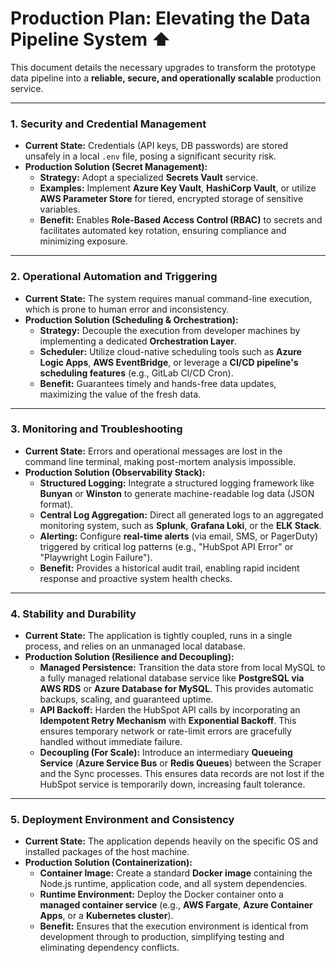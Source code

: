 # Production Plan: Elevating the Data Pipeline System ⬆️

This document details the necessary upgrades to transform the prototype data pipeline into a **reliable, secure, and operationally scalable** production service.

***

### 1. Security and Credential Management

* **Current State:** Credentials (API keys, DB passwords) are stored unsafely in a local `.env` file, posing a significant security risk.
* **Production Solution (Secret Management):**
    * **Strategy:** Adopt a specialized **Secrets Vault** service.
    * **Examples:** Implement **Azure Key Vault**, **HashiCorp Vault**, or utilize **AWS Parameter Store** for tiered, encrypted storage of sensitive variables.
    * **Benefit:** Enables **Role-Based Access Control (RBAC)** to secrets and facilitates automated key rotation, ensuring compliance and minimizing exposure.

---

### 2. Operational Automation and Triggering

* **Current State:** The system requires manual command-line execution, which is prone to human error and inconsistency.
* **Production Solution (Scheduling & Orchestration):**
    * **Strategy:** Decouple the execution from developer machines by implementing a dedicated **Orchestration Layer**.
    * **Scheduler:** Utilize cloud-native scheduling tools such as **Azure Logic Apps**, **AWS EventBridge**, or leverage a **CI/CD pipeline's scheduling features** (e.g., GitLab CI/CD Cron).
    * **Benefit:** Guarantees timely and hands-free data updates, maximizing the value of the fresh data.

---

### 3. Monitoring and Troubleshooting

* **Current State:** Errors and operational messages are lost in the command line terminal, making post-mortem analysis impossible.
* **Production Solution (Observability Stack):**
    * **Structured Logging:** Integrate a structured logging framework like **Bunyan** or **Winston** to generate machine-readable log data (JSON format).
    * **Central Log Aggregation:** Direct all generated logs to an aggregated monitoring system, such as **Splunk**, **Grafana Loki**, or the **ELK Stack**.
    * **Alerting:** Configure **real-time alerts** (via email, SMS, or PagerDuty) triggered by critical log patterns (e.g., "HubSpot API Error" or "Playwright Login Failure").
    * **Benefit:** Provides a historical audit trail, enabling rapid incident response and proactive system health checks.

---

### 4. Stability and Durability

* **Current State:** The application is tightly coupled, runs in a single process, and relies on an unmanaged local database.
* **Production Solution (Resilience and Decoupling):**
    * **Managed Persistence:** Transition the data store from local MySQL to a fully managed relational database service like **PostgreSQL via AWS RDS** or **Azure Database for MySQL**. This provides automatic backups, scaling, and guaranteed uptime.
    * **API Backoff:** Harden the HubSpot API calls by incorporating an **Idempotent Retry Mechanism** with **Exponential Backoff**. This ensures temporary network or rate-limit errors are gracefully handled without immediate failure.
    * **Decoupling (For Scale):** Introduce an intermediary **Queueing Service** (**Azure Service Bus** or **Redis Queues**) between the Scraper and the Sync processes. This ensures data records are not lost if the HubSpot service is temporarily down, increasing fault tolerance.

---

### 5. Deployment Environment and Consistency

* **Current State:** The application depends heavily on the specific OS and installed packages of the host machine.
* **Production Solution (Containerization):**
    * **Container Image:** Create a standard **Docker image** containing the Node.js runtime, application code, and all system dependencies.
    * **Runtime Environment:** Deploy the Docker container onto a **managed container service** (e.g., **AWS Fargate**, **Azure Container Apps**, or a **Kubernetes cluster**).
    * **Benefit:** Ensures that the execution environment is identical from development through to production, simplifying testing and eliminating dependency conflicts.